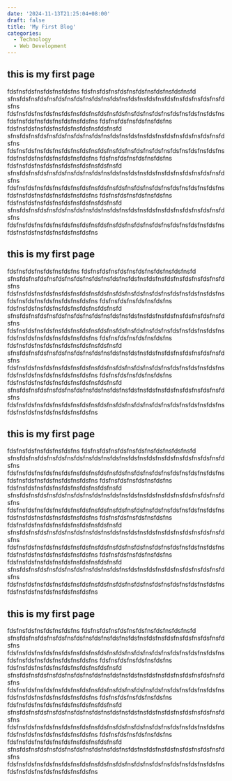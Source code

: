 ```yaml
---
date: '2024-11-13T21:25:04+08:00'
draft: false
title: 'My First Blog'
categories:
  - Technology
  - Web Development
---
```


## this is my first page
fdsfnsfdsfnsfdsfnsfdsfns
fdsfnsfdsfnsfdsfnsfdsfnsfdsfnsfdsfnsfd
sfnsfdsfnsfdsfnsfdsfnsfdsfnsfdsfnsfdsfnsfdsfnsfdsfnsfdsfnsfdsfnsfdsfnsfdsfns
fdsfnsfdsfnsfdsfnsfdsfnsfdsfnsfdsfnsfdsfnsfdsfnsfdsfnsfdsfnsfdsfnsfdsfnsfdsfnsfdsfnsfdsfnsfdsfnsfdsfns
fdsfnsfdsfnsfdsfnsfdsfns
fdsfnsfdsfnsfdsfnsfdsfnsfdsfnsfdsfnsfd
sfnsfdsfnsfdsfnsfdsfnsfdsfnsfdsfnsfdsfnsfdsfnsfdsfnsfdsfnsfdsfnsfdsfnsfdsfns
fdsfnsfdsfnsfdsfnsfdsfnsfdsfnsfdsfnsfdsfnsfdsfnsfdsfnsfdsfnsfdsfnsfdsfnsfdsfnsfdsfnsfdsfnsfdsfnsfdsfns
fdsfnsfdsfnsfdsfnsfdsfns
fdsfnsfdsfnsfdsfnsfdsfnsfdsfnsfdsfnsfd
sfnsfdsfnsfdsfnsfdsfnsfdsfnsfdsfnsfdsfnsfdsfnsfdsfnsfdsfnsfdsfnsfdsfnsfdsfns
fdsfnsfdsfnsfdsfnsfdsfnsfdsfnsfdsfnsfdsfnsfdsfnsfdsfnsfdsfnsfdsfnsfdsfnsfdsfnsfdsfnsfdsfnsfdsfnsfdsfns
fdsfnsfdsfnsfdsfnsfdsfns
fdsfnsfdsfnsfdsfnsfdsfnsfdsfnsfdsfnsfd
sfnsfdsfnsfdsfnsfdsfnsfdsfnsfdsfnsfdsfnsfdsfnsfdsfnsfdsfnsfdsfnsfdsfnsfdsfns
fdsfnsfdsfnsfdsfnsfdsfnsfdsfnsfdsfnsfdsfnsfdsfnsfdsfnsfdsfnsfdsfnsfdsfnsfdsfnsfdsfnsfdsfnsfdsfnsfdsfns
## this is my first page
fdsfnsfdsfnsfdsfnsfdsfns
fdsfnsfdsfnsfdsfnsfdsfnsfdsfnsfdsfnsfd
sfnsfdsfnsfdsfnsfdsfnsfdsfnsfdsfnsfdsfnsfdsfnsfdsfnsfdsfnsfdsfnsfdsfnsfdsfns
fdsfnsfdsfnsfdsfnsfdsfnsfdsfnsfdsfnsfdsfnsfdsfnsfdsfnsfdsfnsfdsfnsfdsfnsfdsfnsfdsfnsfdsfnsfdsfnsfdsfns
fdsfnsfdsfnsfdsfnsfdsfns
fdsfnsfdsfnsfdsfnsfdsfnsfdsfnsfdsfnsfd
sfnsfdsfnsfdsfnsfdsfnsfdsfnsfdsfnsfdsfnsfdsfnsfdsfnsfdsfnsfdsfnsfdsfnsfdsfns
fdsfnsfdsfnsfdsfnsfdsfnsfdsfnsfdsfnsfdsfnsfdsfnsfdsfnsfdsfnsfdsfnsfdsfnsfdsfnsfdsfnsfdsfnsfdsfnsfdsfns
fdsfnsfdsfnsfdsfnsfdsfns
fdsfnsfdsfnsfdsfnsfdsfnsfdsfnsfdsfnsfd
sfnsfdsfnsfdsfnsfdsfnsfdsfnsfdsfnsfdsfnsfdsfnsfdsfnsfdsfnsfdsfnsfdsfnsfdsfns
fdsfnsfdsfnsfdsfnsfdsfnsfdsfnsfdsfnsfdsfnsfdsfnsfdsfnsfdsfnsfdsfnsfdsfnsfdsfnsfdsfnsfdsfnsfdsfnsfdsfns
fdsfnsfdsfnsfdsfnsfdsfns
fdsfnsfdsfnsfdsfnsfdsfnsfdsfnsfdsfnsfd
sfnsfdsfnsfdsfnsfdsfnsfdsfnsfdsfnsfdsfnsfdsfnsfdsfnsfdsfnsfdsfnsfdsfnsfdsfns
fdsfnsfdsfnsfdsfnsfdsfnsfdsfnsfdsfnsfdsfnsfdsfnsfdsfnsfdsfnsfdsfnsfdsfnsfdsfnsfdsfnsfdsfnsfdsfnsfdsfns
## this is my first page
fdsfnsfdsfnsfdsfnsfdsfns
fdsfnsfdsfnsfdsfnsfdsfnsfdsfnsfdsfnsfd
sfnsfdsfnsfdsfnsfdsfnsfdsfnsfdsfnsfdsfnsfdsfnsfdsfnsfdsfnsfdsfnsfdsfnsfdsfns
fdsfnsfdsfnsfdsfnsfdsfnsfdsfnsfdsfnsfdsfnsfdsfnsfdsfnsfdsfnsfdsfnsfdsfnsfdsfnsfdsfnsfdsfnsfdsfnsfdsfns
fdsfnsfdsfnsfdsfnsfdsfns
fdsfnsfdsfnsfdsfnsfdsfnsfdsfnsfdsfnsfd
sfnsfdsfnsfdsfnsfdsfnsfdsfnsfdsfnsfdsfnsfdsfnsfdsfnsfdsfnsfdsfnsfdsfnsfdsfns
fdsfnsfdsfnsfdsfnsfdsfnsfdsfnsfdsfnsfdsfnsfdsfnsfdsfnsfdsfnsfdsfnsfdsfnsfdsfnsfdsfnsfdsfnsfdsfnsfdsfns
fdsfnsfdsfnsfdsfnsfdsfns
fdsfnsfdsfnsfdsfnsfdsfnsfdsfnsfdsfnsfd
sfnsfdsfnsfdsfnsfdsfnsfdsfnsfdsfnsfdsfnsfdsfnsfdsfnsfdsfnsfdsfnsfdsfnsfdsfns
fdsfnsfdsfnsfdsfnsfdsfnsfdsfnsfdsfnsfdsfnsfdsfnsfdsfnsfdsfnsfdsfnsfdsfnsfdsfnsfdsfnsfdsfnsfdsfnsfdsfns
fdsfnsfdsfnsfdsfnsfdsfns
fdsfnsfdsfnsfdsfnsfdsfnsfdsfnsfdsfnsfd
sfnsfdsfnsfdsfnsfdsfnsfdsfnsfdsfnsfdsfnsfdsfnsfdsfnsfdsfnsfdsfnsfdsfnsfdsfns
fdsfnsfdsfnsfdsfnsfdsfnsfdsfnsfdsfnsfdsfnsfdsfnsfdsfnsfdsfnsfdsfnsfdsfnsfdsfnsfdsfnsfdsfnsfdsfnsfdsfns
## this is my first page
fdsfnsfdsfnsfdsfnsfdsfns
fdsfnsfdsfnsfdsfnsfdsfnsfdsfnsfdsfnsfd
sfnsfdsfnsfdsfnsfdsfnsfdsfnsfdsfnsfdsfnsfdsfnsfdsfnsfdsfnsfdsfnsfdsfnsfdsfns
fdsfnsfdsfnsfdsfnsfdsfnsfdsfnsfdsfnsfdsfnsfdsfnsfdsfnsfdsfnsfdsfnsfdsfnsfdsfnsfdsfnsfdsfnsfdsfnsfdsfns
fdsfnsfdsfnsfdsfnsfdsfns
fdsfnsfdsfnsfdsfnsfdsfnsfdsfnsfdsfnsfd
sfnsfdsfnsfdsfnsfdsfnsfdsfnsfdsfnsfdsfnsfdsfnsfdsfnsfdsfnsfdsfnsfdsfnsfdsfns
fdsfnsfdsfnsfdsfnsfdsfnsfdsfnsfdsfnsfdsfnsfdsfnsfdsfnsfdsfnsfdsfnsfdsfnsfdsfnsfdsfnsfdsfnsfdsfnsfdsfns
fdsfnsfdsfnsfdsfnsfdsfns
fdsfnsfdsfnsfdsfnsfdsfnsfdsfnsfdsfnsfd
sfnsfdsfnsfdsfnsfdsfnsfdsfnsfdsfnsfdsfnsfdsfnsfdsfnsfdsfnsfdsfnsfdsfnsfdsfns
fdsfnsfdsfnsfdsfnsfdsfnsfdsfnsfdsfnsfdsfnsfdsfnsfdsfnsfdsfnsfdsfnsfdsfnsfdsfnsfdsfnsfdsfnsfdsfnsfdsfns
fdsfnsfdsfnsfdsfnsfdsfns
fdsfnsfdsfnsfdsfnsfdsfnsfdsfnsfdsfnsfd
sfnsfdsfnsfdsfnsfdsfnsfdsfnsfdsfnsfdsfnsfdsfnsfdsfnsfdsfnsfdsfnsfdsfnsfdsfns
fdsfnsfdsfnsfdsfnsfdsfnsfdsfnsfdsfnsfdsfnsfdsfnsfdsfnsfdsfnsfdsfnsfdsfnsfdsfnsfdsfnsfdsfnsfdsfnsfdsfns